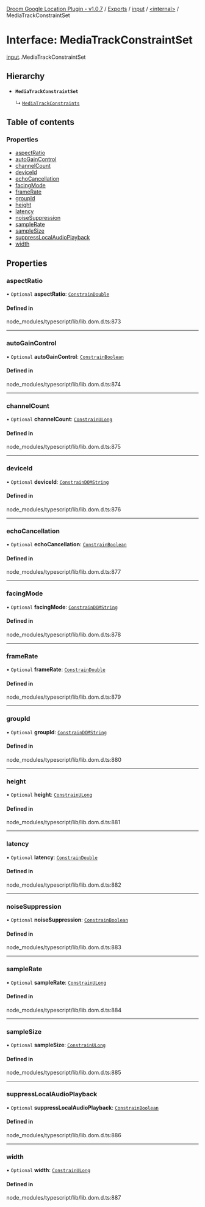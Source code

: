 [Droom Google Location Plugin - v1.0.7](../README.md) / [Exports](../modules.md) / [input](../modules/input.md) / [<internal\>](../modules/input._internal_.md) / MediaTrackConstraintSet

# Interface: MediaTrackConstraintSet

[input](../modules/input.md).[<internal>](../modules/input._internal_.md).MediaTrackConstraintSet

## Hierarchy

- **`MediaTrackConstraintSet`**

  ↳ [`MediaTrackConstraints`](input._internal_.MediaTrackConstraints.md)

## Table of contents

### Properties

- [aspectRatio](input._internal_.MediaTrackConstraintSet.md#aspectratio)
- [autoGainControl](input._internal_.MediaTrackConstraintSet.md#autogaincontrol)
- [channelCount](input._internal_.MediaTrackConstraintSet.md#channelcount)
- [deviceId](input._internal_.MediaTrackConstraintSet.md#deviceid)
- [echoCancellation](input._internal_.MediaTrackConstraintSet.md#echocancellation)
- [facingMode](input._internal_.MediaTrackConstraintSet.md#facingmode)
- [frameRate](input._internal_.MediaTrackConstraintSet.md#framerate)
- [groupId](input._internal_.MediaTrackConstraintSet.md#groupid)
- [height](input._internal_.MediaTrackConstraintSet.md#height)
- [latency](input._internal_.MediaTrackConstraintSet.md#latency)
- [noiseSuppression](input._internal_.MediaTrackConstraintSet.md#noisesuppression)
- [sampleRate](input._internal_.MediaTrackConstraintSet.md#samplerate)
- [sampleSize](input._internal_.MediaTrackConstraintSet.md#samplesize)
- [suppressLocalAudioPlayback](input._internal_.MediaTrackConstraintSet.md#suppresslocalaudioplayback)
- [width](input._internal_.MediaTrackConstraintSet.md#width)

## Properties

### aspectRatio

• `Optional` **aspectRatio**: [`ConstrainDouble`](../modules/input._internal_.md#constraindouble)

#### Defined in

node_modules/typescript/lib/lib.dom.d.ts:873

___

### autoGainControl

• `Optional` **autoGainControl**: [`ConstrainBoolean`](../modules/input._internal_.md#constrainboolean)

#### Defined in

node_modules/typescript/lib/lib.dom.d.ts:874

___

### channelCount

• `Optional` **channelCount**: [`ConstrainULong`](../modules/input._internal_.md#constrainulong)

#### Defined in

node_modules/typescript/lib/lib.dom.d.ts:875

___

### deviceId

• `Optional` **deviceId**: [`ConstrainDOMString`](../modules/input._internal_.md#constraindomstring)

#### Defined in

node_modules/typescript/lib/lib.dom.d.ts:876

___

### echoCancellation

• `Optional` **echoCancellation**: [`ConstrainBoolean`](../modules/input._internal_.md#constrainboolean)

#### Defined in

node_modules/typescript/lib/lib.dom.d.ts:877

___

### facingMode

• `Optional` **facingMode**: [`ConstrainDOMString`](../modules/input._internal_.md#constraindomstring)

#### Defined in

node_modules/typescript/lib/lib.dom.d.ts:878

___

### frameRate

• `Optional` **frameRate**: [`ConstrainDouble`](../modules/input._internal_.md#constraindouble)

#### Defined in

node_modules/typescript/lib/lib.dom.d.ts:879

___

### groupId

• `Optional` **groupId**: [`ConstrainDOMString`](../modules/input._internal_.md#constraindomstring)

#### Defined in

node_modules/typescript/lib/lib.dom.d.ts:880

___

### height

• `Optional` **height**: [`ConstrainULong`](../modules/input._internal_.md#constrainulong)

#### Defined in

node_modules/typescript/lib/lib.dom.d.ts:881

___

### latency

• `Optional` **latency**: [`ConstrainDouble`](../modules/input._internal_.md#constraindouble)

#### Defined in

node_modules/typescript/lib/lib.dom.d.ts:882

___

### noiseSuppression

• `Optional` **noiseSuppression**: [`ConstrainBoolean`](../modules/input._internal_.md#constrainboolean)

#### Defined in

node_modules/typescript/lib/lib.dom.d.ts:883

___

### sampleRate

• `Optional` **sampleRate**: [`ConstrainULong`](../modules/input._internal_.md#constrainulong)

#### Defined in

node_modules/typescript/lib/lib.dom.d.ts:884

___

### sampleSize

• `Optional` **sampleSize**: [`ConstrainULong`](../modules/input._internal_.md#constrainulong)

#### Defined in

node_modules/typescript/lib/lib.dom.d.ts:885

___

### suppressLocalAudioPlayback

• `Optional` **suppressLocalAudioPlayback**: [`ConstrainBoolean`](../modules/input._internal_.md#constrainboolean)

#### Defined in

node_modules/typescript/lib/lib.dom.d.ts:886

___

### width

• `Optional` **width**: [`ConstrainULong`](../modules/input._internal_.md#constrainulong)

#### Defined in

node_modules/typescript/lib/lib.dom.d.ts:887
